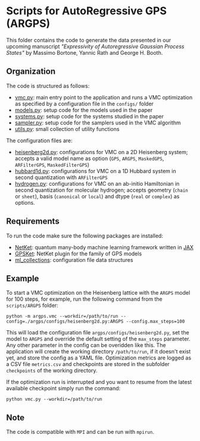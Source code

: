 # Scripts for AutoRegressive GPS (ARGPS)
This folder contains the code to generate the data presented in our upcoming manuscript *"Expressivity of Autoregressive Gaussian Process States"* by Massimo Bortone, Yannic Rath and George H. Booth.

## Organization
The code is structured as follows:
- [vmc.py](argps/vmc.py): main entry point to the application and runs a VMC optimization as specified by a configuration file in the `configs/` folder
- [models.py](argps/models.py): setup code for the models used in the paper
- [systems.py](argps/systems.py): setup code for the systems studied in the paper
- [sampler.py](argps/samplers.py): setup code for the samplers used in the VMC algorithm
- [utils.py](argps/utils.py): small collection of utility functions

The configuration files are:
- [heisenberg2d.py](argps/configs/heisenberg2d.py): configurations for VMC on a 2D Heisenberg system; accepts a valid model name as option (`GPS`, `ARGPS`, `MaskedGPS`, `ARFilterGPS`, `MaskedFilterGPS`)
- [hubbard1d.py](argps/configs/hubbard1d.py): configurations for VMC on a 1D Hubbard system in second quantization with `ARFilterGPS`
- [hydrogen.py](argps/configs/hydrogen.py): configurations for VMC on an ab-initio Hamiltonian in second quantization for molecular hydrogen; accepts geometry (`chain` or `sheet`), basis (`canonical` or `local`) and dtype (`real` or `complex`) as options.

## Requirements
To run the code make sure the following packages are installed:
- [NetKet](https://github.com/netket/netket): quantum many-body machine learning framework written in [JAX](https://github.com/google/jax)
- [GPSKet](https://github.com/BoothGroup/GPSKet): NetKet plugin for the family of GPS models
- [ml_collections](https://github.com/google/ml_collections): configuration file data structures

## Example
To start a VMC optimization on the Heisenberg lattice with the `ARGPS` model for 100 steps, for example, run the following command from the `scripts/ARGPS` folder:
```
python -m argps.vmc --workdir=/path/to/run --config=./argps/configs/heisenberg2d.py:ARGPS --config.max_steps=100
```
This will load the configuration file `argps/configs/heisenberg2d.py`, set the model to `ARGPS` and override the default setting of the `max_steps` parameter.
Any other parameter in the config can be overidden like this.
The application will create the working directory `/path/to/run`, if it doesn't exist yet, and store the config as a YAML file.
Optimization metrics are logged as a CSV file `metrics.csv` and checkpoints are stored in the subfolder `checkpoints` of the working directory.

If the optimization run is interrupted and you want to resume from the latest available checkpoint simply run the command:
```
python vmc.py --workdir=/path/to/run
```

## Note
The code is compatible with `MPI` and can be run with `mpirun`.